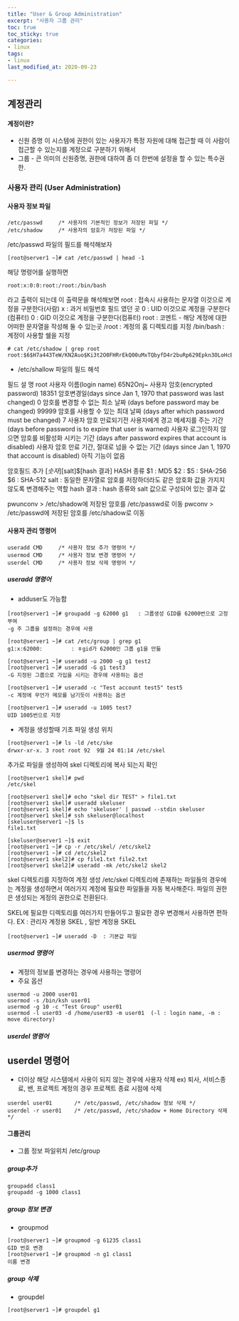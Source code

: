 ```yaml
---
title: "User & Group Administration"
excerpt: "사용자 그룹 관리"
toc: true
toc_sticky: true
categories:
- linux
tags:
- linux
last_modified_at: 2020-09-23

---
```

## 계정관리

#### 계정이란?
* 신원 증명
이 시스템에 권한이 있는 사용자가 특정 자원에 대해 접근할 때 이 사람이 접근할 수 있는지를 계정으로 구분하기 위해서
* 그룹 - 큰 의미의 신원증명, 권한에 대하여 좀 더 한번에 설정을 할 수 있는 특수권한.

### 사용자 관리 (User Administration)
#### 사용자 정보 파일
```console
/etc/passwd     /* 사용자의 기본적인 정보가 저장된 파일 */
/etc/shadow     /* 사용자의 암호가 저장된 파일 */
```
/etc/passwd 파일의 필드를 해석해보자
```console
[root@server1 ~]# cat /etc/passwd | head -1
```
해당 명령어를 실행하면
```console
root:x:0:0:root:/root:/bin/bash
```
라고 출력이 되는데 이 출력문을 해석해보면
root      : 접속시 사용하는 문자열 이것으로 계정을 구분한다(사람)
x         : 과거 비밀번호 필드 였던 곳
0         : UID 이것으로 계정을 구분한다(컴퓨터)
0         : GID 이것으로 계정을 구분한다(컴퓨터)
root      : 코멘트 - 해당 계정에 대한 어떠한 문자열을 작성해 둘 수 있는곳
/root     : 계정의 홈 디렉토리를 지정
/bin/bash : 계정이 사용할 쉘을 지정

```console
# cat /etc/shadow | grep root
root:$6$H7a443TeW/KN2Auo$Ki3t2O0FHRrEkQ00uMxTQbyfD4r2buRp629Epkn3OLoHcEYSm1ufFa.YMh2cXk6fj442oYlWtjf4xaK/44kIv.:18527:0:99999:7:::
```
* /etc/shallow 파일의 필드 해석

필드         설  명
root        사용자 이름(login name)
$6$5N2Onj~  사용자 암호(encrypted password)
18351       암호변경일(days since Jan 1, 1970 that password was last changed)
0           암호를 변경할 수 없는 최소 날짜 (days before password may be changed)
99999       암호를 사용할 수 있는 최대 날짜 (days after which password must be changed)
7           사용자 암호 만료되기전 사용자에게 경고 메세지를 주는 기간 (days before password is to expire that user is warned)
            사용자 로그인하지 않으면 암호를 비활성화 시키는 기간 (days after password expires that account is disabled)
            사용자 암호 만료 기간, 절대로 넘을 수 없는 기간 (days since Jan 1, 1970 that account is disabled)
            아직 기능이 없음

암호필드 추가
$[숫자]$[salt]$[hash 결과]
HASH 종류
$1 : MD5
$2 : 
$5 : SHA-256
$6 : SHA-512
salt : 동일한 문자열로 암호를 저장하더라도 같은 암호화 값을 가지지 않도록 변경해주는 역할
hash 결과 : hash 종류와 salt 값으로 구성되어 있는 결과 값

pwunconv > /etc/shadow에 저장된 암호를 /etc/passwd로 이동
pwconv > /etc/passwd에 저장된 암호를 /etc/shadow로 이동

#### 사용자 관리 명령어
```console
useradd CMD     /* 사용자 정보 추가 명령어 */
usermod CMD     /* 사용자 정보 변경 명령어 */
userdel CMD     /* 사용자 정보 삭제 명령어 */
```
##### useradd 명령어
* adduser도 가능함

```console
[root@server1 ~]# groupadd -g 62000 g1   : 그룹생성 GID를 62000번으로 고정 부여
-g 주 그룹을 설정하는 경우에 사용

[root@server1 ~]# cat /etc/group | grep g1 
g1:x:62000:         : ㅎgid가 62000인 그룹 g1을 만듦

[root@server1 ~]# useradd -u 2000 -g g1 test2
[root@server1 ~]# useradd -G g1 test3
-G 지정된 그룹으로 가입을 시키는 경우에 사용하는 옵션

[root@server1 ~]# useradd -c "Test account test5" test5
-c 계정에 무언가 메모를 남기듯이 사용하는 옵션

[root@server1 ~]# useradd -u 1005 test7
UID 1005번으로 지정
```

* 계정을 생성할때 기초 파일 생성 위치
```console
[root@server1 ~]# ls -ld /etc/ske
drwxr-xr-x. 3 root root 92  9월 24 01:14 /etc/skel
```
추가로 파일을 생성하여 skel 디렉토리에 복사 되는지 확인
```console
[root@server1 skel]# pwd
/etc/skel
```

```console
[root@server1 skel]# echo "skel dir TEST" > file1.txt
[root@server1 skel]# useradd skeluser
[root@server1 skel]# echo 'skeluser' | passwd --stdin skeluser
[root@server1 skel]# ssh skeluser@localhost
[skeluser@server1 ~]$ ls
file1.txt

[skeluser@server1 ~]$ exit
[root@server1 ~]# cp -r /etc/skel/ /etc/skel2
[root@server1 ~]# cd /etc/skel2
[root@server1 skel2]# cp file1.txt file2.txt
[root@server1 skel2]# useradd -mk /etc/skel2 skel2
```
skel 디렉토리를 지정하여 계정 생성
/etc/skel 디렉토리에 존재하는 파일들의 경우에는 계정을 생성하면서 여러가지 계정에 필요한 파일들을 자동 복사해준다. 파일의 권한은 생성되는 게정의 권한으로 전환된다.

SKEL에 필요한 디렉토리를 여러가지 만들어두고 필요한 경우 변경해서 사용하면 편하다.
EX : 관리자 계정용 SKEL , 일반 계정용 SKEL

```console
[root@server1 ~]# useradd -D  : 기본값 파일
```

##### usermod 명령어
* 계정의 정보를 변경하는 경우에 사용하는 명령어
* 주요 옵션
```console
usermod -u 2000 user01
usermod -s /bin/ksh user01
usermod -g 10 -c "Test Group" user01 
usermod -l user03 -d /home/user03 -m user01  (-l : login name, -m : move directory)
```

##### userdel 명령어
## userdel 명령어
* 더이상 해당 시스템에서 사용이 되지 않는 경우에 사용자 삭제
ex) 퇴사, 서비스종료, 밴, 프로젝트 계정의 경우 프로젝트 종료 시점에 삭제

```console
userdel user01       /* /etc/passwd, /etc/shadow 정보 삭제 */
userdel -r user01    /* /etc/passwd, /etc/shadow + Home Directory 삭제 */
```

#### 그룹관리
* 그룹 정보 파일위치 /etc/group
##### group추가
```console
groupadd class1
groupadd -g 1000 class1
```
##### group 정보 변경
* groupmod
```console
[root@server1 ~]# groupmod -g 61235 class1
GID 번호 변경
[root@server1 ~]# groupmod -n g1 class1
이름 변경
```
##### group 삭제
* groupdel
```console
[root@server1 ~]# groupdel g1
```